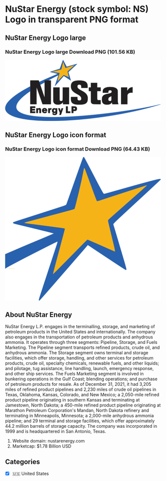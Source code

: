 # NuStar Energy (stock symbol: NS) Logo in transparent PNG format

## NuStar Energy Logo large

### NuStar Energy Logo large Download PNG (101.56 KB)

![NuStar Energy Logo large Download PNG (101.56 KB)](/img/orig/NS_BIG-949e4176.png)

## NuStar Energy Logo icon format

### NuStar Energy Logo icon format Download PNG (64.43 KB)

![NuStar Energy Logo icon format Download PNG (64.43 KB)](/img/orig/NS-75133720.png)

## About NuStar Energy

NuStar Energy L.P. engages in the terminalling, storage, and marketing of petroleum products in the United States and internationally. The company also engages in the transportation of petroleum products and anhydrous ammonia. It operates through three segments: Pipeline, Storage, and Fuels Marketing. The Pipeline segment transports refined products, crude oil, and anhydrous ammonia. The Storage segment owns terminal and storage facilities, which offer storage, handling, and other services for petroleum products, crude oil, specialty chemicals, renewable fuels, and other liquids; and pilotage, tug assistance, line handling, launch, emergency response, and other ship services. The Fuels Marketing segment is involved in bunkering operations in the Gulf Coast; blending operations; and purchase of petroleum products for resale. As of December 31, 2021, it had 3,205 miles of refined product pipelines and 2,230 miles of crude oil pipelines in Texas, Oklahoma, Kansas, Colorado, and New Mexico; a 2,050-mile refined product pipeline originating in southern Kansas and terminating at Jamestown, North Dakota; a 450-mile refined product pipeline originating at Marathon Petroleum Corporation's Mandan, North Dakota refinery and terminating in Minneapolis, Minnesota; a 2,000-mile anhydrous ammonia pipeline; and 29 terminal and storage facilities, which offer approximately 44.2 million barrels of storage capacity. The company was incorporated in 1999 and is headquartered in San Antonio, Texas.

1. Website domain: nustarenergy.com
2. Marketcap: $1.78 Billion USD


## Categories
- [x] 🇺🇸 United States

